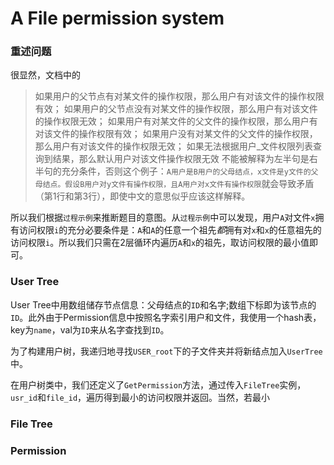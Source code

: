 # A File permission system
### 重述问题
很显然，文档中的
>如果⽤户的⽗节点有对某⽂件的操作权限，那么⽤户有对该⽂件的操作权限有效；
>如果⽤户的⽗节点没有对某⽂件的操作权限，那么⽤户有对该⽂件的操作权限⽆效；
>如果⽤户有对某⽂件的⽗⽂件的操作权限，那么⽤户有对该⽂件的操作权限有效；
>如果⽤户没有对某⽂件的⽗⽂件的操作权限，那么⽤户有对该⽂件的操作权限⽆效；
>如果⽆法根据⽤户_⽂件权限列表查询到结果，那么默认⽤户对该⽂件操作权限⽆效
不能被解释为左半句是右半句的充分条件，否则这个例子：`A用户是B用户的父母结点，x文件是y文件的父母结点。假设B用户对y文件有操作权限，且A用户对x文件有操作权限`就会导致矛盾（第1行和第3行），即使中文的意思似乎应该这样解释。

所以我们根据`过程示例`来推断题目的意图。从`过程示例`中可以发现，用户`A`对文件`x`拥有访问权限`i`的充分必要条件是：`A`和`A`的任意一个祖先*都*拥有对`x`和`x`的任意祖先的访问权限`i`。所以我们只需在2层循环内遍历`A`和`x`的祖先，取访问权限的最小值即可。
### User Tree
User Tree中用数组储存节点信息：父母结点的`ID`和名字;数组下标即为该节点的`ID`。此外由于Permission信息中按照名字索引用户和文件，我使用一个hash表，key为`name`，val为`ID`来从名字查找到`ID`。

为了构建用户树，我递归地寻找`USER_root`下的子文件夹并将新结点加入`UserTree`中。

在用户树类中，我们还定义了`GetPermission`方法，通过传入`FileTree`实例，`usr_id`和`file_id`，遍历得到最小的访问权限并返回。当然，若最小

### File Tree

### Permission